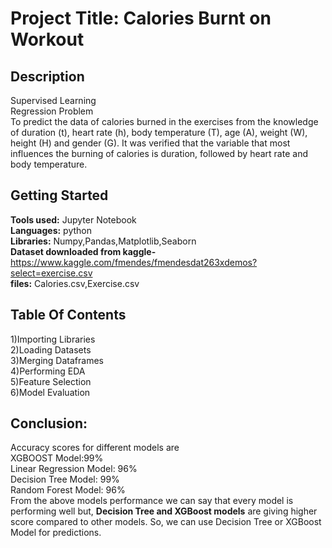 # Project Title: Calories Burnt on Workout  
## Description 
Supervised Learning    
Regression Problem    
To predict the data of calories burned in the exercises from the knowledge of duration (t), heart rate (h), body temperature (T), age (A), weight (W), height (H) and gender (G). It was verified that the variable that most influences the burning of calories is duration, followed by heart rate and body temperature.   

## Getting Started
**Tools used:** Jupyter Notebook  
**Languages:** python  
**Libraries:** Numpy,Pandas,Matplotlib,Seaborn  
**Dataset downloaded from kaggle-** https://www.kaggle.com/fmendes/fmendesdat263xdemos?select=exercise.csv  
**files:** Calories.csv,Exercise.csv  

## Table Of Contents  
1)Importing Libraries  
2)Loading Datasets  
3)Merging Dataframes    
4)Performing EDA  
5)Feature Selection  
6)Model Evaluation  

## Conclusion:
Accuracy scores for different models are  
 XGBOOST Model:99%  
 Linear Regression Model: 96%  
 Decision Tree Model: 99%  
 Random Forest Model: 96%    
From the above models performance we can say that every model is performing well but, **Decision Tree and XGBoost models** are giving higher score compared to other models. So, we can use Decision Tree or XGBoost Model for predictions.
